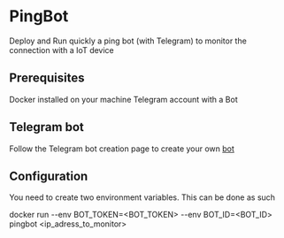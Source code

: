 # PingBot
Deploy and Run quickly a ping bot (with Telegram) to monitor the connection with a IoT device

## Prerequisites
Docker installed on your machine
Telegram account with a Bot

## Telegram bot
Follow the Telegram bot creation page to create your own [bot](https://core.telegram.org/bots)

## Configuration
You need to create two environment variables. This can be done as such

docker run --env BOT_TOKEN=<BOT_TOKEN> --env BOT_ID=<BOT_ID> pingbot <ip_adress_to_monitor>